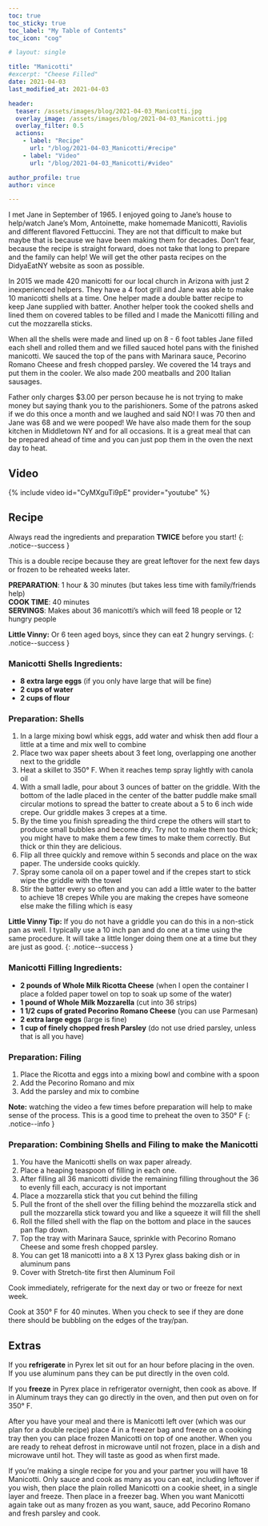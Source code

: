 ```yaml
---
toc: true
toc_sticky: true
toc_label: "My Table of Contents"
toc_icon: "cog"

# layout: single

title: "Manicotti"
#excerpt: "Cheese Filled"
date: 2021-04-03
last_modified_at: 2021-04-03

header:
  teaser: /assets/images/blog/2021-04-03_Manicotti.jpg
  overlay_image: /assets/images/blog/2021-04-03_Manicotti.jpg
  overlay_filter: 0.5
  actions:
    - label: "Recipe"
      url: "/blog/2021-04-03_Manicotti/#recipe"
    - label: "Video"
      url: "/blog/2021-04-03_Manicotti/#video"

author_profile: true
author: vince

---
```


I met Jane in September of 1965. I enjoyed going to Jane’s house to help/watch Jane’s Mom, Antoinette,
make homemade Manicotti, Raviolis and different flavored Fettuccini. They are not that difficult to
make but maybe that is because we have been making them for decades. Don’t fear, because the recipe
is straight forward, does not take that long to prepare and the family can help! We will get the other
pasta recipes on the DidyaEatNY website as soon as possible.

In 2015 we made 420 manicotti for our local church in Arizona with just 2 inexperienced helpers. They
have a 4 foot grill and Jane was able to make 10 manicotti shells at a time. One helper made a double
batter recipe to keep Jane supplied with batter. Another helper took the cooked shells and lined them
on covered tables to be filled and I made the Manicotti filling and cut the mozzarella sticks. 

When all the
shells were made and lined up on 8 - 6 foot tables Jane filled each shell and rolled them and we filled
sauced hotel pans with the finished manicotti. We sauced the top of the pans with Marinara sauce,
Pecorino Romano Cheese and fresh chopped parsley. We covered the 14 trays and put them in the
cooler. We also made 200 meatballs and 200 Italian sausages. 

Father only charges $3.00 per person
because he is not trying to make money but saying thank you to the parishioners. Some of the patrons
asked if we do this once a month and we laughed and said NO! I was 70 then and Jane was 68 and we
were pooped! We have also made them for the soup kitchen in Middletown NY and for all occasions. It
is a great meal that can be prepared ahead of time and you can just pop them in the oven the next day
to heat.

## Video

{% include video id="CyMXguTi9pE" provider="youtube" %}

## Recipe

Always read the ingredients and preparation **TWICE** before you start!
{: .notice--success }

This is a double recipe because they are great leftover for the next few days or frozen to be reheated
weeks later.

**PREPARATION**: 1 hour &amp; 30 minutes (but takes less time with family/friends help)<br>
**COOK TIME**: 40 minutes<br>
**SERVINGS**: Makes about 36 manicotti’s which will feed 18 people or 12 hungry people

**Little Vinny:** Or 6 teen aged boys, since they can eat 2 hungry servings.
{: .notice--success }

### Manicotti Shells Ingredients:

* **8 extra large eggs** (if you only have large that will be fine)
* **2 cups of water**
* **2 cups of flour**

### Preparation: Shells

1. In a large mixing bowl whisk eggs, add water and whisk then add flour a little at a time and mix
well to combine
2. Place two wax paper sheets about 3 feet long, overlapping one another next to the griddle
3. Heat a skillet to 350&deg; F. When it reaches temp spray lightly with canola oil
4. With a small ladle, pour about 3 ounces of batter on the griddle. With the bottom of the ladle
placed in the center of the batter puddle make small circular motions to spread the batter to
create about a 5 to 6 inch wide crepe. Our griddle makes 3 crepes at a time.
5. By the time you finish spreading the third crepe the others will start to produce small bubbles
and become dry. Try not to make them too thick; you might have to make them a few times to
make them correctly. But thick or thin they are delicious.
6. Flip all three quickly and remove within 5 seconds and place on the wax paper. The underside
cooks quickly.
7. Spray some canola oil on a paper towel and if the crepes start to stick wipe the griddle with the
towel
8. Stir the batter every so often and you can add a little water to the batter to achieve 18 crepes
While you are making the crepes have someone else make the filling which is easy

**Little Vinny Tip:** If you do not have a griddle you can do this in a non-stick pan as well. I typically 
use a 10 inch pan and do one at a time using the same procedure. It will take a little longer doing them 
one at a time but they are just as good. 
{: .notice--success }

### Manicotti Filling Ingredients:

* **2 pounds of Whole Milk Ricotta Cheese** (when I open the container I place a folded paper towel on top
to soak up some of the water)
* **1 pound of Whole Milk Mozzarella** (cut into 36 strips)
* **1 1/2 cups of grated Pecorino Romano Cheese** (you can use Parmesan)
* **2 extra large eggs** (large is fine)
* **1 cup of finely chopped fresh Parsley** (do not use dried parsley, unless that is all you have)

### Preparation: Filing

1. Place the Ricotta and eggs into a mixing bowl and combine with a spoon
2. Add the Pecorino Romano and mix
3. Add the parsley and mix to combine

**Note:** watching the video a few times before preparation will help to make sense of the process. This is a good
time to preheat the oven to 350&deg; F
{: .notice--info }

### Preparation: Combining Shells and Filing to make the Manicotti

1. You have the Manicotti shells on wax paper already.
2. Place a heaping teaspoon of filling in each one.
3. After filling all 36 manicotti divide the remaining filling throughout the 36 to evenly fill each,
accuracy is not important
4. Place a mozzarella stick that you cut behind the filling
5. Pull the front of the shell over the filling behind the mozzarella stick and pull the mozzarella stick
toward you and like a squeeze it will fill the shell
6. Roll the filled shell with the flap on the bottom and place in the sauces pan flap down.
7. Top the tray with Marinara Sauce, sprinkle with Pecorino Romano Cheese and some fresh
chopped parsley.
8. You can get 18 manicotti into a 8 X 13 Pyrex glass baking dish or in aluminum pans
9. Cover with Stretch-tite first then Aluminum Foil

Cook immediately, refrigerate for the next day or two or freeze for next week.

Cook at 350&deg; F for 40 minutes. When you check to see if they are done there should be bubbling on the
edges of the tray/pan.

## Extras

If you **refrigerate** in Pyrex let sit out for an hour before placing in the oven. If you use aluminum pans
they can be put directly in the oven cold.

If you **freeze** in Pyrex place in refrigerator overnight, then cook as above. If in Aluminum trays they can
go directly in the oven, and then put oven on for 350&deg; F.

After you have your meal and there is Manicotti left over (which was our plan for a double recipe) place
4 in a freezer bag and freeze on a cooking tray then you can place frozen Manicotti on top of one
another. When you are ready to reheat defrost in microwave until not frozen, place in a dish and
microwave until hot. They will taste as good as when first made. 

If you’re making a single recipe for you
and your partner you will have 18 Manicotti. Only sauce and cook as many as you can eat, including
leftover if you wish, then place the plain rolled Manicotti on a cookie sheet, in a single layer and freeze.
Then place in a freezer bag. When you want Manicotti again take out as many frozen as you want,
sauce, add Pecorino Romano and fresh parsley and cook.